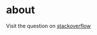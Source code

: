 # about

Visit the question on [stackoverflow](https://stackoverflow.com/questions/56166236/dismissible-confirmdismiss-in-combination-with-new-route-navigation-causes-flutt)